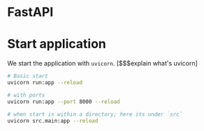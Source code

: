 # FastAPI

# Start application
We start the application with `uvicorn`. [$$$explain what's uvicorn]
```sh
# Basic start
uvicorn run:app --reload

# with ports
uvicorn run:app --port 8000 --reload

# when start is within a directory; here its under `src`
uvicorn src.main:app --reload
```
